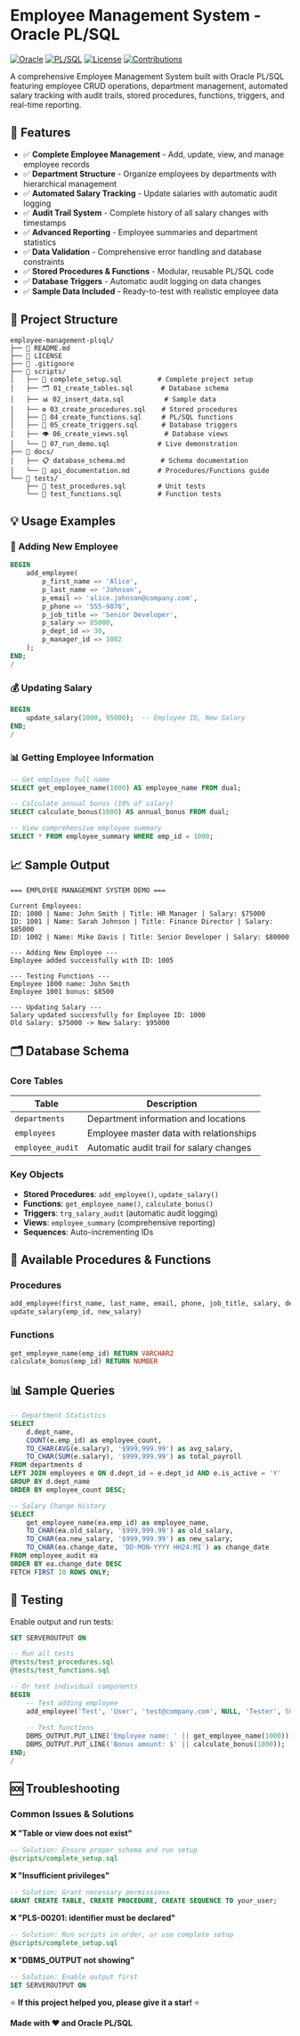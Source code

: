 # Employee Management System - Oracle PL/SQL

[![Oracle](https://img.shields.io/badge/Oracle-Database-red?style=flat&logo=oracle&logoColor=white)](https://www.oracle.com/database/)
[![PL/SQL](https://img.shields.io/badge/PL%2FSQL-Code-blue?style=flat)](https://docs.oracle.com/en/database/oracle/oracle-database/21/lnpls/)
[![License](https://img.shields.io/badge/License-MIT-green.svg)](https://opensource.org/licenses/MIT)
[![Contributions](https://img.shields.io/badge/Contributions-Welcome-brightgreen.svg)](CONTRIBUTING.md)

A comprehensive Employee Management System built with Oracle PL/SQL featuring employee CRUD operations, department management, automated salary tracking with audit trails, stored procedures, functions, triggers, and real-time reporting.

## 🚀 Features

- ✅ **Complete Employee Management** - Add, update, view, and manage employee records
- ✅ **Department Structure** - Organize employees by departments with hierarchical management
- ✅ **Automated Salary Tracking** - Update salaries with automatic audit logging
- ✅ **Audit Trail System** - Complete history of all salary changes with timestamps
- ✅ **Advanced Reporting** - Employee summaries and department statistics
- ✅ **Data Validation** - Comprehensive error handling and database constraints
- ✅ **Stored Procedures & Functions** - Modular, reusable PL/SQL code
- ✅ **Database Triggers** - Automatic audit logging on data changes
- ✅ **Sample Data Included** - Ready-to-test with realistic employee data

## 📁 Project Structure

```
employee-management-plsql/
├── 📄 README.md
├── 📄 LICENSE
├── 📄 .gitignore
├── 📂 scripts/
│   ├── 🔧 complete_setup.sql         # Complete project setup
│   ├── 🗂️ 01_create_tables.sql       # Database schema
│   ├── 📊 02_insert_data.sql          # Sample data
│   ├── ⚙️ 03_create_procedures.sql    # Stored procedures
│   ├── 🔢 04_create_functions.sql     # PL/SQL functions
│   ├── 🎯 05_create_triggers.sql      # Database triggers
│   ├── 👁️ 06_create_views.sql         # Database views
│   └── 🚀 07_run_demo.sql            # Live demonstration
├── 📂 docs/
│   ├── 📋 database_schema.md         # Schema documentation
│   └── 📖 api_documentation.md       # Procedures/Functions guide
└── 📂 tests/
    ├── 🧪 test_procedures.sql        # Unit tests
    └── 🧪 test_functions.sql         # Function tests
```

## 💡 Usage Examples

### 👤 Adding New Employee
```sql
BEGIN
    add_employee(
        p_first_name => 'Alice',
        p_last_name => 'Johnson',
        p_email => 'alice.johnson@company.com',
        p_phone => '555-9876',
        p_job_title => 'Senior Developer',
        p_salary => 85000,
        p_dept_id => 30,
        p_manager_id => 1002
    );
END;
/
```

### 💰 Updating Salary
```sql
BEGIN
    update_salary(1000, 95000);  -- Employee ID, New Salary
END;
/
```

### 📊 Getting Employee Information
```sql
-- Get employee full name
SELECT get_employee_name(1000) AS employee_name FROM dual;

-- Calculate annual bonus (10% of salary)
SELECT calculate_bonus(1000) AS annual_bonus FROM dual;

-- View comprehensive employee summary
SELECT * FROM employee_summary WHERE emp_id = 1000;
```

## 📈 Sample Output

```
=== EMPLOYEE MANAGEMENT SYSTEM DEMO ===

Current Employees:
ID: 1000 | Name: John Smith | Title: HR Manager | Salary: $75000
ID: 1001 | Name: Sarah Johnson | Title: Finance Director | Salary: $85000
ID: 1002 | Name: Mike Davis | Title: Senior Developer | Salary: $80000

--- Adding New Employee ---
Employee added successfully with ID: 1005

--- Testing Functions ---
Employee 1000 name: John Smith
Employee 1001 bonus: $8500

--- Updating Salary ---
Salary updated successfully for Employee ID: 1000
Old Salary: $75000 -> New Salary: $95000
```

## 🗂️ Database Schema

### Core Tables
| Table | Description |
|-------|-------------|
| `departments` | Department information and locations |
| `employees` | Employee master data with relationships |
| `employee_audit` | Automatic audit trail for salary changes |

### Key Objects
- **Stored Procedures**: `add_employee()`, `update_salary()`
- **Functions**: `get_employee_name()`, `calculate_bonus()`
- **Triggers**: `trg_salary_audit` (automatic audit logging)
- **Views**: `employee_summary` (comprehensive reporting)
- **Sequences**: Auto-incrementing IDs

## 🔧 Available Procedures & Functions

### Procedures
```sql
add_employee(first_name, last_name, email, phone, job_title, salary, dept_id, manager_id)
update_salary(emp_id, new_salary)
```

### Functions
```sql
get_employee_name(emp_id) RETURN VARCHAR2
calculate_bonus(emp_id) RETURN NUMBER
```

## 📊 Sample Queries

```sql
-- Department Statistics
SELECT 
    d.dept_name,
    COUNT(e.emp_id) as employee_count,
    TO_CHAR(AVG(e.salary), '$999,999.99') as avg_salary,
    TO_CHAR(SUM(e.salary), '$999,999.99') as total_payroll
FROM departments d
LEFT JOIN employees e ON d.dept_id = e.dept_id AND e.is_active = 'Y'
GROUP BY d.dept_name
ORDER BY employee_count DESC;

-- Salary Change History
SELECT 
    get_employee_name(ea.emp_id) as employee_name,
    TO_CHAR(ea.old_salary, '$999,999.99') as old_salary,
    TO_CHAR(ea.new_salary, '$999,999.99') as new_salary,
    TO_CHAR(ea.change_date, 'DD-MON-YYYY HH24:MI') as change_date
FROM employee_audit ea
ORDER BY ea.change_date DESC
FETCH FIRST 10 ROWS ONLY;
```

## 🧪 Testing

Enable output and run tests:
```sql
SET SERVEROUTPUT ON

-- Run all tests
@tests/test_procedures.sql
@tests/test_functions.sql

-- Or test individual components
BEGIN
    -- Test adding employee
    add_employee('Test', 'User', 'test@company.com', NULL, 'Tester', 50000, 10, NULL);
    
    -- Test functions
    DBMS_OUTPUT.PUT_LINE('Employee name: ' || get_employee_name(1000));
    DBMS_OUTPUT.PUT_LINE('Bonus amount: $' || calculate_bonus(1000));
END;
/
```

## 🆘 Troubleshooting

### Common Issues & Solutions

**❌ "Table or view does not exist"**
```sql
-- Solution: Ensure proper schema and run setup
@scripts/complete_setup.sql
```

**❌ "Insufficient privileges"**
```sql
-- Solution: Grant necessary permissions
GRANT CREATE TABLE, CREATE PROCEDURE, CREATE SEQUENCE TO your_user;
```

**❌ "PLS-00201: identifier must be declared"**
```sql
-- Solution: Run scripts in order, or use complete setup
@scripts/complete_setup.sql
```

**❌ "DBMS_OUTPUT not showing"**
```sql
-- Solution: Enable output first
SET SERVEROUTPUT ON
```



⭐ **If this project helped you, please give it a star!** ⭐

**Made with ❤️ and Oracle PL/SQL**
